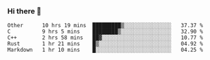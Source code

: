 ### Hi there 👋

<!--
**WShiBin/WShiBin** is a ✨ _special_ ✨ repository because its `README.md` (this file) appears on your GitHub profile.

Here are some ideas to get you started:

- 🔭 I’m currently working on ...
- 🌱 I’m currently learning ...
- 👯 I’m looking to collaborate on ...
- 🤔 I’m looking for help with ...
- 💬 Ask me about ...
- 📫 How to reach me: ...
- 😄 Pronouns: ...
- ⚡ Fun fact: ...
-->

<!--START_SECTION:waka-->
```text
Other      10 hrs 19 mins  █████████▒░░░░░░░░░░░░░░░   37.37 % 
C          9 hrs 5 mins    ████████▒░░░░░░░░░░░░░░░░   32.90 % 
C++        2 hrs 58 mins   ██▓░░░░░░░░░░░░░░░░░░░░░░   10.77 % 
Rust       1 hr 21 mins    █▒░░░░░░░░░░░░░░░░░░░░░░░   04.92 % 
Markdown   1 hr 10 mins    █░░░░░░░░░░░░░░░░░░░░░░░░   04.25 % 
```
<!--END_SECTION:waka-->
